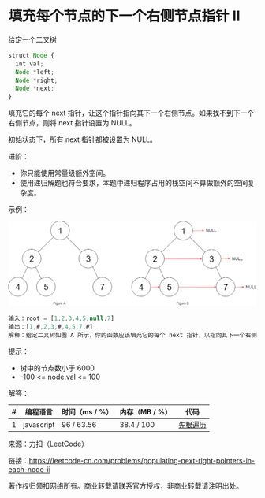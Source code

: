 # 填充每个节点的下一个右侧节点指针 II

给定一个二叉树

``` javascript
struct Node {
  int val;
  Node *left;
  Node *right;
  Node *next;
}
```

填充它的每个 next 指针，让这个指针指向其下一个右侧节点。如果找不到下一个右侧节点，则将 next 指针设置为 NULL。

初始状态下，所有 next 指针都被设置为 NULL。

进阶：

- 你只能使用常量级额外空间。
- 使用递归解题也符合要求，本题中递归程序占用的栈空间不算做额外的空间复杂度。
 

示例：

![示例1](./eg1.png)

``` javascript
输入：root = [1,2,3,4,5,null,7]
输出：[1,#,2,3,#,4,5,7,#]
解释：给定二叉树如图 A 所示，你的函数应该填充它的每个 next 指针，以指向其下一个右侧节点，如图 B 所示。
```

提示：

- 树中的节点数小于 6000
- -100 <= node.val <= 100

解答：

**#**|**编程语言**|**时间（ms / %）**|**内存（MB / %）**|**代码**
--|--|--|--|--
1|javascript|96 / 63.56|38.4 / 100|[先根遍历](./javascricpt/ac_v1.js)

来源：力扣（LeetCode）

链接：https://leetcode-cn.com/problems/populating-next-right-pointers-in-each-node-ii

著作权归领扣网络所有。商业转载请联系官方授权，非商业转载请注明出处。
